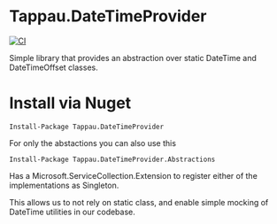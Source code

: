# Tappau.DateTimeProvider
[![CI](https://github.com/Tappau/Tappau.DateTimeProvider/actions/workflows/main.yml/badge.svg)](https://github.com/Tappau/Tappau.DateTimeProvider/actions/workflows/main.yml)


Simple library that provides an abstraction over static DateTime and DateTimeOffset classes.

# Install via Nuget

```
Install-Package Tappau.DateTimeProvider
```

For only the abstactions you can also use this
```
Install-Package Tappau.DateTimeProvider.Abstractions
```


Has a Microsoft.ServiceCollection.Extension to register either of the implementations as Singleton.

This allows us to not rely on static class, and enable simple mocking of DateTime utilities in our codebase.
